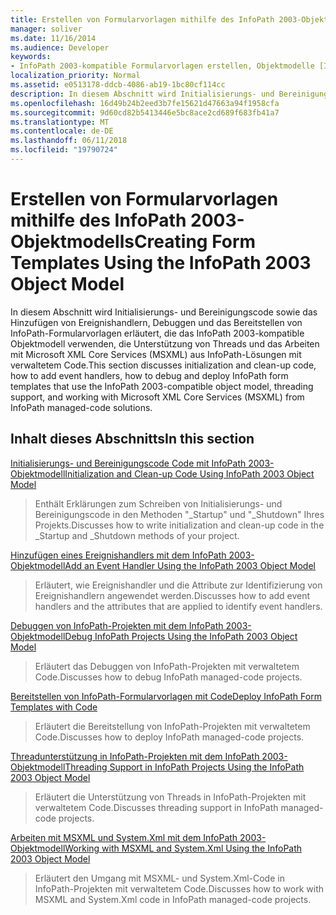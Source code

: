 ```yaml
---
title: Erstellen von Formularvorlagen mithilfe des InfoPath 2003-Objektmodells
manager: soliver
ms.date: 11/16/2014
ms.audience: Developer
keywords:
- InfoPath 2003-kompatible Formularvorlagen erstellen, Objektmodelle [InfoPath 2003], Erstellen von verwaltetem Code Formularvorlagen für InfoPath 2007-Formularvorlagen [InfoPath 2007], Erstellen von InfoPath 2003-kompatible
localization_priority: Normal
ms.assetid: e0513178-ddcb-4086-ab19-1bc80cf114cc
description: In diesem Abschnitt wird Initialisierungs- und Bereinigungscode sowie das Hinzufügen von Ereignishandlern, Debuggen und das Bereitstellen von InfoPath-Formularvorlagen erläutert, die das InfoPath 2003-kompatible Objektmodell verwenden, die Unterstützung von Threads und das Arbeiten mit Microsoft XML Core Services (MSXML) aus InfoPath-Lösungen mit verwaltetem Code.
ms.openlocfilehash: 16d49b24b2eed3b7fe15621d47663a94f1958cfa
ms.sourcegitcommit: 9d60cd82b5413446e5bc8ace2cd689f683fb41a7
ms.translationtype: MT
ms.contentlocale: de-DE
ms.lasthandoff: 06/11/2018
ms.locfileid: "19790724"
---
```

# <a name="creating-form-templates-using-the-infopath-2003-object-model"></a><span data-ttu-id="e94a7-104">Erstellen von Formularvorlagen mithilfe des InfoPath 2003-Objektmodells</span><span class="sxs-lookup"><span data-stu-id="e94a7-104">Creating Form Templates Using the InfoPath 2003 Object Model</span></span>

<span data-ttu-id="e94a7-105">In diesem Abschnitt wird Initialisierungs- und Bereinigungscode sowie das Hinzufügen von Ereignishandlern, Debuggen und das Bereitstellen von InfoPath-Formularvorlagen erläutert, die das InfoPath 2003-kompatible Objektmodell verwenden, die Unterstützung von Threads und das Arbeiten mit Microsoft XML Core Services (MSXML) aus InfoPath-Lösungen mit verwaltetem Code.</span><span class="sxs-lookup"><span data-stu-id="e94a7-105">This section discusses initialization and clean-up code, how to add event handlers, how to debug and deploy InfoPath form templates that use the InfoPath 2003-compatible object model, threading support, and working with Microsoft XML Core Services (MSXML) from InfoPath managed-code solutions.</span></span>
  
## <a name="in-this-section"></a><span data-ttu-id="e94a7-106">Inhalt dieses Abschnitts</span><span class="sxs-lookup"><span data-stu-id="e94a7-106">In this section</span></span>

[<span data-ttu-id="e94a7-107">Initialisierungs- und Bereinigungscode Code mit InfoPath 2003-Objektmodell</span><span class="sxs-lookup"><span data-stu-id="e94a7-107">Initialization and Clean-up Code Using InfoPath 2003 Object Model</span></span>](initialization-and-clean-up-code-using-infopath-2003-object-model.md)
  
> <span data-ttu-id="e94a7-108">Enthält Erklärungen zum Schreiben von Initialisierungs- und Bereinigungscode in den Methoden "_Startup" und "_Shutdown" Ihres Projekts.</span><span class="sxs-lookup"><span data-stu-id="e94a7-108">Discusses how to write initialization and clean-up code in the _Startup and _Shutdown methods of your project.</span></span>
    
[<span data-ttu-id="e94a7-109">Hinzufügen eines Ereignishandlers mit dem InfoPath 2003-Objektmodell</span><span class="sxs-lookup"><span data-stu-id="e94a7-109">Add an Event Handler Using the InfoPath 2003 Object Model</span></span>](how-to-add-an-event-handler-using-the-infopath-2003-object-model.md)
  
> <span data-ttu-id="e94a7-110">Erläutert, wie Ereignishandler und die Attribute zur Identifizierung von Ereignishandlern angewendet werden.</span><span class="sxs-lookup"><span data-stu-id="e94a7-110">Discusses how to add event handlers and the attributes that are applied to identify event handlers.</span></span>
    
[<span data-ttu-id="e94a7-111">Debuggen von InfoPath-Projekten mit dem InfoPath 2003-Objektmodell</span><span class="sxs-lookup"><span data-stu-id="e94a7-111">Debug InfoPath Projects Using the InfoPath 2003 Object Model</span></span>](how-to-debug-infopath-projects-using-the-infopath-2003-object-model.md)
  
> <span data-ttu-id="e94a7-112">Erläutert das Debuggen von InfoPath-Projekten mit verwaltetem Code.</span><span class="sxs-lookup"><span data-stu-id="e94a7-112">Discusses how to debug InfoPath managed-code projects.</span></span>
    
[<span data-ttu-id="e94a7-113">Bereitstellen von InfoPath-Formularvorlagen mit Code</span><span class="sxs-lookup"><span data-stu-id="e94a7-113">Deploy InfoPath Form Templates with Code</span></span>](how-to-deploy-infopath-form-templates-with-code.md)
  
> <span data-ttu-id="e94a7-114">Erläutert die Bereitstellung von InfoPath-Projekten mit verwaltetem Code.</span><span class="sxs-lookup"><span data-stu-id="e94a7-114">Discusses how to deploy InfoPath managed-code projects.</span></span>
    
[<span data-ttu-id="e94a7-115">Threadunterstützung in InfoPath-Projekten mit dem InfoPath 2003-Objektmodell</span><span class="sxs-lookup"><span data-stu-id="e94a7-115">Threading Support in InfoPath Projects Using the InfoPath 2003 Object Model</span></span>](threading-support-in-infopath-projects-using-the-infopath-2003-object-model.md)
  
> <span data-ttu-id="e94a7-116">Erläutert die Unterstützung von Threads in InfoPath-Projekten mit verwaltetem Code.</span><span class="sxs-lookup"><span data-stu-id="e94a7-116">Discusses threading support in InfoPath managed-code projects.</span></span>
    
[<span data-ttu-id="e94a7-117">Arbeiten mit MSXML und System.Xml mit dem InfoPath 2003-Objektmodell</span><span class="sxs-lookup"><span data-stu-id="e94a7-117">Working with MSXML and System.Xml Using the InfoPath 2003 Object Model</span></span>](working-with-msxml-and-system-xml-using-the-infopath-2003-object-model.md)
  
> <span data-ttu-id="e94a7-118">Erläutert den Umgang mit MSXML- und System.Xml-Code in InfoPath-Projekten mit verwaltetem Code.</span><span class="sxs-lookup"><span data-stu-id="e94a7-118">Discusses how to work with MSXML and System.Xml code in InfoPath managed-code projects.</span></span>
    

